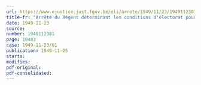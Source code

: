 ```yaml
---
url: https://www.ejustice.just.fgov.be/eli/arrete/1949/11/23/1949112301/justel
title-fr: "Arrêté du Régent déterminant les conditions d'électorat pour la constitution des conseils d'entreprises et la procédure relative à la confection des listes électorales"
date: 1949-11-23
source:
number: 1949112301
page: 10483
case: 1949-11-23/01
publication: 1949-11-25
starts:
modifies:
pdf-original:
pdf-consolidated:
---
```


